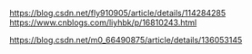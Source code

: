 
https://blog.csdn.net/fly910905/article/details/114284285
https://www.cnblogs.com/liyhbk/p/16810243.html

https://blog.csdn.net/m0_66490875/article/details/136053145



